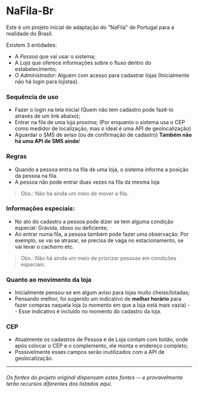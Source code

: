 # NaFila-Br

Este é um projeto inicial de adaptação do "NaFila" de Portugal para a realidade do Brasil.

Existem 3 entidades:
- A *Pessoa* que vai usar o sistema;
- A *Loja* que oferece informações sobre o fluxo dentro do estabelecimento;
- O *Administrador*: Alguém com acesso para cadastrar lojas (Inicialmente não há login para lojistas).

### Sequência de uso
* Fazer o login na tela inicial
    (Quem não tem cadastro pode fazê-lo através de um link abaixo);
* Entrar na fila de uma loja *proxima*;
    (Por enquanto o sistema usa o CEP como medidor
    de localização, mas o ideal é uma API de 
    geolocalização)
* Aguardar o SMS de aviso (ou de confirmação de cadastro) **Também não há uma API de SMS ainda**!

### Regras
- Quando a pessoa entra na fila de uma loja, o sistema informa a posição da pessoa na fila.
- A pessoa não pode entrar duas vezes na fila da mesma loja

> Obs.: Não há ainda um meio de mover a fila.

### Informações especiais:
* No ato do cadastro a pessoa pode dizer se tem alguma condição especial: Grávida, idoso ou deficiente;
* Ao entrar numa fila, a pessoa também pode fazer uma observação: Por exemplo, se vai se atrasar, se precisa de vaga no estacionamento, se vai levar o cachorro etc.

> Obs.: Não há ainda um meio de priorizar pessoas em condições especiais.


### Quanto ao movimento da loja
* Inicialmente pensou-se em algum aviso para lojas muito cheias/lotadas;
* Pensando melhor, foi sugerido um indicativo de **melhor horário** para fazer compras naquela loja (o momento em que a loja está mais vazia) -- Esse indicativo é incluído no momento do cadastro da loja.

### CEP
* Atualmente os cadastros de Pessoa e de Loja contam com botão, onde após colocar o CEP e o complemento, ele monta o endereço completo;
* Possivelmente esses campos serão inutilizados com a API de geolocalização.

---
###### Os fontes do projeto original dispensam estes fontes -- e provavelmente terão recursos diferentes dos listados aqui.
